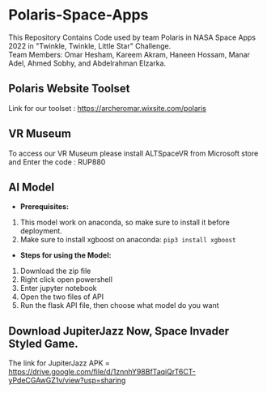 # Polaris-Space-Apps
This Repository Contains Code used by team Polaris in NASA Space Apps 2022 in "Twinkle, Twinkle, Little Star" Challenge. <br>
Team Members: Omar Hesham, Kareem Akram, Haneen Hossam, Manar Adel, Ahmed Sobhy, and Abdelrahman Elzarka.

## Polaris Website Toolset

Link for our toolset : https://archeromar.wixsite.com/polaris

## VR Museum

To access our VR Museum please install ALTSpaceVR from Microsoft store and Enter the code : RUP880

## AI Model

- **Prerequisites:**
1. This model work on anaconda, so make sure to install it before deployment.
2. Make sure to install xgboost on anaconda:
`pip3 install xgboost`

- **Steps for using the Model:**
1. Download the zip file
2. Right click open powershell
3. Enter jupyter notebook
4. Open the two files of API
5. Run the flask API file, then choose what model do you want


## Download JupiterJazz Now, Space Invader Styled Game. 

The link for JupiterJazz APK = https://drive.google.com/file/d/1znnhY98BfTaqiQrT6CT-yPdeCGAwGZ1v/view?usp=sharing
